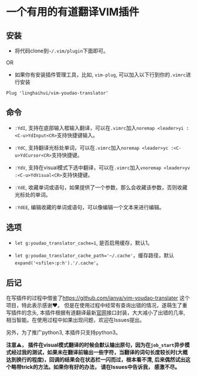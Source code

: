 # 一个有用的有道翻译VIM插件

## 安装

*   将代码clone到`~/.vim/plugin`下面即可。

OR

*   如果你有安装插件管理工具，比如, `vim-plug`, 可以加入以下行到你的`.vimrc`进行安装

<!---->

    Plug 'linghaihui/vim-youdao-translator'

## 命令

*   `:YdI`, 支持在底部输入框输入翻译，可以在`.vimrc`加入`noremap <leader>yi :<C-u>YdInput<CR>`支持快捷键输入。

*   `:YdC`, 支持翻译光标处单词，可以在`.vimrc`加入`noremap <leader>yc :<C-u>YdCursor<CR>`支持快捷键。

*   `:YdV`, 支持在visual模式下选中翻译，可以在`.vimrc`加入`vnoremap <leader>yv :<C-u>YdVisual<CR>`支持快捷键。

*   `:YdE`, 收藏单词或语句，如果提供了一个参数，那么会收藏该参数，否则收藏光标处的单词。

*   `:YdEE`, 编辑收藏的单词或语句，可以像编辑一个文本来进行编辑。

## 选项

*  `let g:youdao_translator_cache=1`, 是否启用缓存，默认1。

*  `let g:youdao_translator_cache_path='~/.cache'`，缓存路径，默认`expand('<sfile>:p:h').'/.cache'`。 


## 后记

在写插件的过程中借鉴了<https://github.com/ianva/vim-youdao-translater>
这个项目，特此表示感谢♥️。
但是在使用过程中经常有查询出错的情况，遂萌生了重写插件的念头, 本插件根据有道翻译最新[官网](https://fanyi.youdao.com/)接口封装，大大减小了出错的几率, 相当智能。在使用过程中如果出现问题，欢迎在Issues提出。

另外，为了推广python3, 本插件只支持python3。

**注意⚠️， 插件在visual模式翻译的时候会默认输出原句，因为在`job_start`异步模式经过我的测试，如果未在翻译前输出一些字符，当翻译的词句长度较长时(大概达到换行的程度)，回调的结果会在状态栏一闪而过，根本看不清, 后来偶然试出这个略带trick的方法。如果你有好的办法， 请在Issues中告诉我， 感激不尽。**
